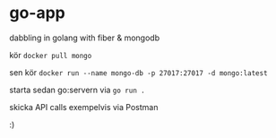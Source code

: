 # go-app
dabbling in golang with fiber &amp; mongodb


kör 
`docker pull mongo`

sen kör
`docker run --name mongo-db -p 27017:27017 -d mongo:latest`

starta sedan go:servern via
`go run .`

skicka API calls exempelvis via Postman

:)

